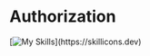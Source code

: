 # Authorization
[![My Skills](https://skillicons.dev/icons?i=js,ts,express,mongodb,nodejs,postman,)](https://skillicons.dev)

